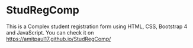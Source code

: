 # StudRegComp
This is a Complex student registration form using HTML, CSS, Bootstrap 4 and JavaScript.
You can check it on https://amitpaul17.github.io/StudRegComp/
